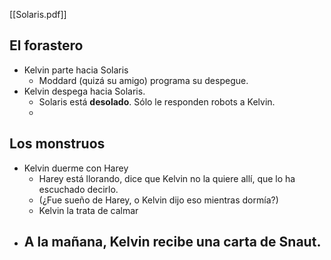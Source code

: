 [[Solaris.pdf]]

## El forastero

- Kelvin parte hacia Solaris
	- Moddard (quizá su amigo) programa su despegue.
- Kelvin despega hacia Solaris.
	- Solaris está **desolado**. Sólo le responden robots a Kelvin.
	- 

## Los monstruos

- Kelvin duerme con Harey
	- Harey está llorando, dice que Kelvin no la quiere allí, que lo ha escuchado decirlo.
	- (¿Fue sueño de Harey, o Kelvin dijo eso mientras dormía?)
	- Kelvin la trata de calmar
- A la mañana, Kelvin recibe una **carta de Snaut**.
	- 